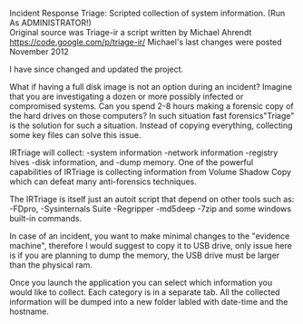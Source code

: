 Incident Response Triage: Scripted collection of system information. (Run As ADMINISTRATOR!)  
Original source was Triage-ir a script written by Michael Ahrendt https://code.google.com/p/triage-ir/ 
Michael's last changes were posted November 2012

I have since changed and updated the project.

What if having a full disk image is not an option during an incident?
Imagine that you are investigating a dozen or more possibly infected or compromised systems. 
Can you spend 2-8 hours making a forensic copy of the hard drives on those computers? 
In such situation fast forensics\"Triage" is the solution for such a situation. 
Instead of copying everything, collecting some key files can solve this issue.

IRTriage will collect: 
-system information
-network information
-registry hives
-disk information, and 
-dump memory. 
One of the powerful capabilities of IRTriage is collecting information from Volume Shadow Copy which can defeat many anti-forensics techniques.

The IRTriage is itself just an autoit script that depend on other tools such as: 
-FDpro,
-Sysinternals Suite 
-Regripper
-md5deep
-7zip
and some windows built-in commands.

In case of an incident, you want to make minimal changes to the "evidence machine", 
therefore I would suggest to copy it to USB drive, only issue here is if you are planning to dump the memory, the USB drive must be larger than the physical ram.

Once you launch the application you can select which information you would like to collect. 
Each category is in a separate tab. 
All the collected information will be dumped into a new folder labled with date-time and the hostname.

 
